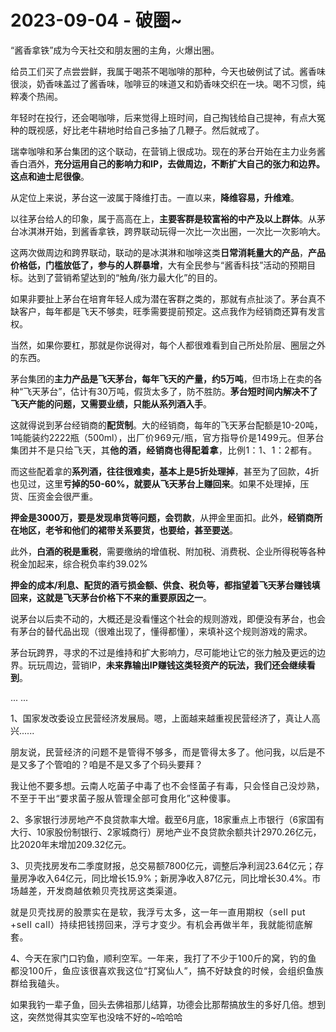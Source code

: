 # 2023-09-04 - 破圈~

<p style="visibility: visible;">“酱香拿铁”成为今天社交和朋友圈的主角，火爆出圈。</p><p style="visibility: visible;">给员工们买了点尝尝鲜，我属于喝茶不喝咖啡的那种，今天也破例试了试。酱香味很淡，奶香味盖过了酱香味，咖啡豆的味道又和奶香味交织在一块。喝不习惯，纯粹凑个热闹。<br style="visibility: visible;"></p><p style="visibility: visible;">年轻时在投行，还会喝咖啡，后来觉得上班时间，自己掏钱给自己提神，有点大冤种的既视感，好比老牛耕地时给自己多抽了几鞭子。然后就戒了。<br style="visibility: visible;"></p><p style="visibility: visible;">瑞幸咖啡和茅台集团的这个联动，在营销上很成功。现在的茅台开始在主力业务酱香白酒外，<strong style="visibility: visible;">充分运用自己的影响力和IP，去做周边，不断扩大自己的张力和边界。这点和迪士尼很像</strong>。</p><p style="visibility: visible;">从定位上来说，茅台这一波属于降维打击。一直以来，<strong style="visibility: visible;">降维容易，升维难</strong>。</p><p style="visibility: visible;">以往茅台给人的印象，属于高高在上，<strong style="visibility: visible;">主要客群是较富裕的中产及以上群体</strong>。从茅台冰淇淋开始，到酱香拿铁，跨界联动玩得一次比一次出圈，一次比一次影响大。</p><p style="visibility: visible;">这两次做周边和跨界联动，联动的是冰淇淋和咖啡这类<strong style="visibility: visible;">日常消耗量大的产品</strong>，<strong style="visibility: visible;">产品价格低，门槛放低了，参与的人群暴增</strong>，大有全民参与“酱香科技”活动的预期目标。达到了营销希望达到的“触角/张力最大化”的目的。</p><p style="visibility: visible;">如果非要扯上茅台在培育年轻人成为潜在客群之类的，那就有点扯淡了。茅台真不缺客户，每年都是飞天不够卖，旺季需要提前预定。这点我作为经销商还算有发言权。<br style="visibility: visible;"></p><p style="visibility: visible;">当然，如果你要杠，那就是你说得对，每个人都很难看到自己所处阶层、圈层之外的东西。</p><p style="visibility: visible;">茅台集团的<strong style="visibility: visible;">主力产品是飞天茅台，每年飞天的产量，约5万吨</strong>，但市场上在卖的各种“飞天茅台”，估计有30万吨，假货太多了，防不胜防。<strong style="visibility: visible;">茅台短时间内解决不了飞天产能的问题，又需要业绩，只能从系列酒入手</strong>。</p><p style="visibility: visible;">这就得说到茅台经销商的<strong style="visibility: visible;">配货制</strong>。大的经销商，每年的飞天茅台配额是10-20吨，1吨能装约2222瓶（500ml），<span style="letter-spacing: 0.578px; visibility: visible;">出厂价969元</span><span style="letter-spacing: 0.578px; visibility: visible;">/</span><span style="letter-spacing: 0.578px; visibility: visible;">瓶，</span><span style="letter-spacing: 0.578px; visibility: visible;">官方指导价是1499元。</span><span style="font-size: var(--articleFontsize); letter-spacing: 0.034em; visibility: visible;">但茅台集团</span><span style="font-size: var(--articleFontsize); letter-spacing: 0.034em; visibility: visible;">并不是只给飞天，</span><span style="font-size: var(--articleFontsize); letter-spacing: 0.034em; visibility: visible;">其</span><strong style="visibility: visible;"><span style="font-size: var(--articleFontsize); letter-spacing: 0.034em; visibility: visible;">他的酒，经销商</span><span style="font-size: var(--articleFontsize); letter-spacing: 0.034em; visibility: visible;">也得配着拿</span></strong><span style="font-size: var(--articleFontsize); letter-spacing: 0.034em; visibility: visible;">，比例1：</span><span style="font-size: var(--articleFontsize); letter-spacing: 0.034em; visibility: visible;">1</span><span style="font-size: var(--articleFontsize); letter-spacing: 0.034em; visibility: visible;">、1：</span><span style="font-size: var(--articleFontsize); letter-spacing: 0.034em; visibility: visible;">2</span><span style="font-size: var(--articleFontsize); letter-spacing: 0.034em; visibility: visible;"></span><span style="font-size: var(--articleFontsize); letter-spacing: 0.034em; visibility: visible;">都有。</span></p><p style="visibility: visible;">而这些配着拿的<strong style="visibility: visible;">系列酒，往往很难卖，基本上是5折处理掉</strong>，甚至为了回款，4折也见过，这里<strong style="visibility: visible;">亏掉的50-60%，就要从飞天茅台上赚回来</strong>。如果不处理掉，压货、压资金会很严重。<br style="visibility: visible;"></p><p style="visibility: visible;"><strong style="visibility: visible;">押金是3000万，要是发现串货等问题，会罚款</strong>，从押金里面扣。此外，<strong style="visibility: visible;">经销商所在地区，老爷和他们的裙带关系要货，也要给，甚至要送</strong>。<br style="visibility: visible;"></p><p>此外，<strong>白酒的税是重税</strong>，需要缴纳的增值税、附加税、消费税、企业所得税等各种税金加起来，综合税负率约39.02%</p><p><strong>押金的成本/利息、配货的酒亏损金额、供食、税负等，都指望着飞天茅台赚钱填回来，这就是飞天茅台价格下不来的重要原因之一</strong>。<br></p><p>说茅台以后卖不动的，大概还是没看懂这个社会的规则游戏，即便没有茅台，也会有茅台的替代品出现（很难出现了，懂得都懂），来填补这个规则游戏的需求。</p><p>茅台玩跨界，寻求的不过是维持和扩大影响力，尽可能地让它的张力触及更远的边界。玩玩周边，营销IP，<strong>未来靠输出IP赚钱这类轻资产的玩法，我们还会继续看到</strong>。<br><span style="letter-spacing: 0.578px;"></span></p><p>... ...<br></p><p>1、国家发改委设立民营经济发展局。嗯，上面越来越重视民营经济了，真让人高兴......</p><p>朋友说，<span style="letter-spacing: 0.578px;">民营经济的问题不是管得不够多，而是管得太多</span><span style="letter-spacing: 0.578px;">了。</span>他问我，以后是不是又多了个管咱的？咱是不是又多了个码头要拜？</p><p>我让他不要多想。<span style="font-size: var(--articleFontsize);letter-spacing: 0.034em;">云南人</span><span style="font-size: var(--articleFontsize);letter-spacing: 0.034em;">吃菌子中毒了</span><span style="font-size: var(--articleFontsize);letter-spacing: 0.034em;">也不会怪菌子有毒，</span><span style="font-size: var(--articleFontsize);letter-spacing: 0.034em;">只会怪自己没炒熟，不至于干出“</span><span style="font-size: var(--articleFontsize);letter-spacing: 0.034em;">要求</span><span style="font-size: var(--articleFontsize);letter-spacing: 0.034em;">菌子服从管理</span><span style="font-size: var(--articleFontsize);letter-spacing: 0.034em;">全部可食用</span><span style="font-size: var(--articleFontsize);letter-spacing: 0.034em;">化”</span><span style="font-size: var(--articleFontsize);letter-spacing: 0.034em;">这种傻事。</span></p><p>2、多家银行涉房地产不良贷款率大增。截至6月底，18家重点上市银行（6家国有大行、10家股份制银行、2家城商行）房地产业不良贷款余额共计2970.26亿元，比2020年末增加209.32亿元。</p><p>3、贝壳找房发布二季度财报，总交易额7800亿元，调整后净利润23.64亿元；存量房净收入64亿元，同比增长15.9%；新房净收入87亿元，同比增长30.4%。<span style="font-size: var(--articleFontsize);letter-spacing: 0.034em;">市场越差，开发商越依赖贝壳找房这类渠道</span><span style="font-size: var(--articleFontsize);letter-spacing: 0.034em;">。</span></p><p><span style="font-size: var(--articleFontsize);letter-spacing: 0.034em;"></span><span style="font-size: var(--articleFontsize);letter-spacing: 0.034em;">就是贝壳找房的股票实在是软</span><span style="font-size: var(--articleFontsize);letter-spacing: 0.034em;">，我</span><span style="font-size: var(--articleFontsize);letter-spacing: 0.034em;">浮亏太多，这一年一直</span><span style="font-size: var(--articleFontsize);letter-spacing: 0.034em;">用</span><span style="font-size: var(--articleFontsize);letter-spacing: 0.034em;">期权（</span><span style="font-size: var(--articleFontsize);letter-spacing: 0.578px;"></span><span style="font-size: var(--articleFontsize);letter-spacing: 0.578px;">sell put +sell call）</span><span style="font-size: var(--articleFontsize);letter-spacing: 0.034em;">持续把钱捞</span><span style="font-size: var(--articleFontsize);letter-spacing: 0.034em;">回来，</span><span style="font-size: var(--articleFontsize);letter-spacing: 0.034em;">浮亏才变少。有机会再做半年，我就能彻底解套。</span></p><p>4、今天在家门口钓鱼，顺利空军。<span style="font-size: var(--articleFontsize);letter-spacing: 0.034em;">一年来，</span><span style="font-size: var(--articleFontsize);letter-spacing: 0.034em;">我打了不少于100斤的窝，钓的鱼</span><span style="font-size: var(--articleFontsize);letter-spacing: 0.034em;">都没100斤，</span><span style="font-size: var(--articleFontsize);letter-spacing: 0.034em;">鱼应该很喜欢我这位“打窝仙人”，搞不好</span><span style="font-size: var(--articleFontsize);letter-spacing: 0.034em;">缺食的时候，会</span><span style="font-size: var(--articleFontsize);letter-spacing: 0.034em;">组织鱼</span><span style="font-size: var(--articleFontsize);letter-spacing: 0.034em;">族群给我磕头</span><span style="font-size: var(--articleFontsize);letter-spacing: 0.034em;">。</span></p><p style="margin-bottom: 0px;">如果我钓一辈子鱼，回头去佛祖那儿结算，功德会比那帮搞放生的多好几倍。想到这，突然觉得其实空军也没啥不好的~哈哈哈</p><p style="display: none;"><mp-style-type data-value="3"></mp-style-type></p>